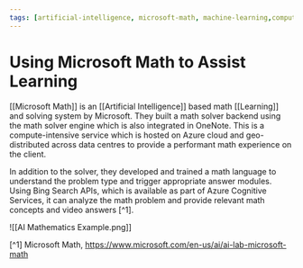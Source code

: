 ```yaml
---
tags: [artificial-intelligence, microsoft-math, machine-learning,computer-vision,mathematical-learning]
---
```

# Using Microsoft Math to Assist Learning

[[Microsoft Math]] is an [[Artificial Intelligence]] based math [[Learning]] and solving system by Microsoft. They built a math solver backend using the math solver engine which is also integrated in OneNote. This is a compute-intensive service which is hosted on Azure cloud and geo-distributed across data centres to provide a performant math experience on the client.

In addition to the solver, they developed and trained a math language to understand the problem type and trigger appropriate answer modules. Using Bing Search APIs, which is available as part of Azure Cognitive Services, it can analyze the math problem and provide relevant math concepts and video answers [^1].

![[AI Mathematics Example.png]]




[^1] Microsoft Math, https://www.microsoft.com/en-us/ai/ai-lab-microsoft-math 

